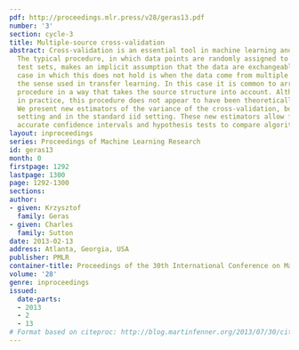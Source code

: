 ```yaml
---
pdf: http://proceedings.mlr.press/v28/geras13.pdf
number: '3'
section: cycle-3
title: Multiple-source cross-validation
abstract: Cross-validation is an essential tool in machine learning and statistics.
  The typical procedure, in which data points are randomly assigned to one of the
  test sets, makes an implicit assumption that the data are exchangeable. A common
  case in which this does not hold is when the data come from multiple sources, in
  the sense used in transfer learning. In this case it is common to arrange the cross-validation
  procedure in a way that takes the source structure into account. Although common
  in practice, this procedure does not appear to have been theoretically analysed.
  We present new estimators of the variance of the cross-validation, both in the multiple-source
  setting and in the standard iid setting. These new estimators allow for much more
  accurate confidence intervals and hypothesis tests to compare algorithms.
layout: inproceedings
series: Proceedings of Machine Learning Research
id: geras13
month: 0
firstpage: 1292
lastpage: 1300
page: 1292-1300
sections: 
author:
- given: Krzysztof
  family: Geras
- given: Charles
  family: Sutton
date: 2013-02-13
address: Atlanta, Georgia, USA
publisher: PMLR
container-title: Proceedings of the 30th International Conference on Machine Learning
volume: '28'
genre: inproceedings
issued:
  date-parts:
  - 2013
  - 2
  - 13
# Format based on citeproc: http://blog.martinfenner.org/2013/07/30/citeproc-yaml-for-bibliographies/
---
```


